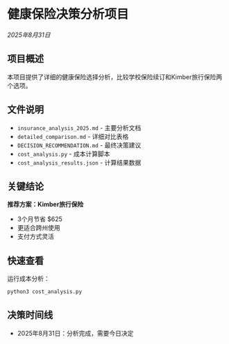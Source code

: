 # 健康保险决策分析项目
*2025年8月31日*

## 项目概述

本项目提供了详细的健康保险选择分析，比较学校保险续订和Kimber旅行保险两个选项。

## 文件说明

- `insurance_analysis_2025.md` - 主要分析文档
- `detailed_comparison.md` - 详细对比表格
- `DECISION_RECOMMENDATION.md` - 最终决策建议
- `cost_analysis.py` - 成本计算脚本
- `cost_analysis_results.json` - 计算结果数据

## 关键结论

**推荐方案：Kimber旅行保险**
- 3个月节省 $625
- 更适合跨州使用
- 支付方式灵活

## 快速查看

运行成本分析：
```bash
python3 cost_analysis.py
```

## 决策时间线

- 2025年8月31日：分析完成，需要今日决定